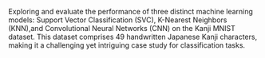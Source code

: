 Exploring and evaluate the performance of three distinct machine learning models: Support Vector Classification (SVC), K-Nearest Neighbors (KNN),and Convolutional Neural Networks (CNN) on the Kanji MNIST dataset. This dataset comprises 49 handwritten Japanese Kanji characters, making it a challenging yet intriguing case study for classification tasks.
